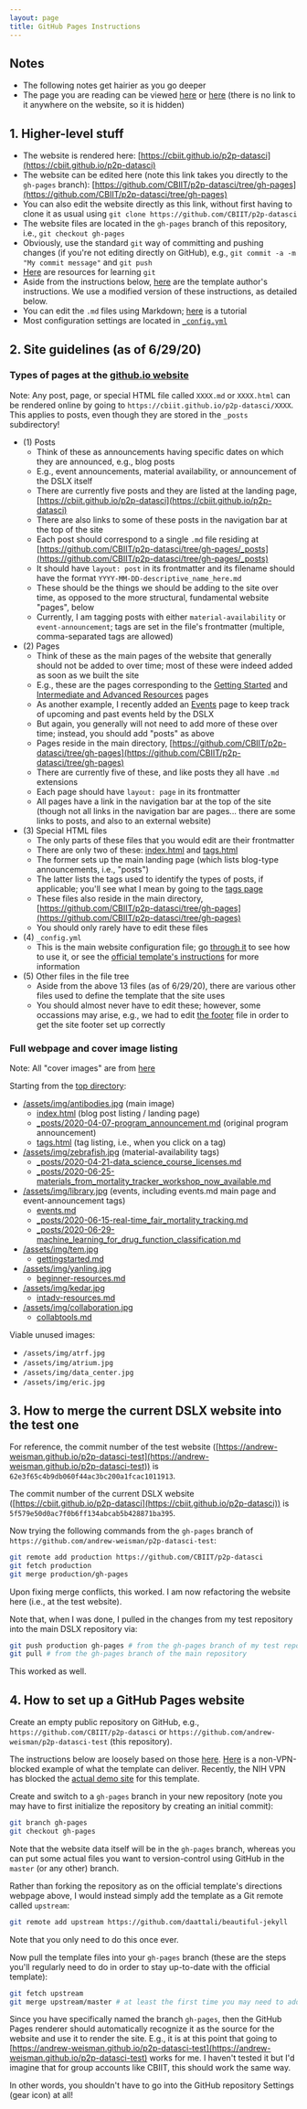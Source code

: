 ```yaml
---
layout: page
title: GitHub Pages Instructions
---
```


## Notes

* The following notes get hairier as you go deeper
* The page you are reading can be viewed [here](https://github.com/CBIIT/p2p-datasci/blob/gh-pages/github_pages_howto.md) or [here](../github_pages_howto) (there is no link to it anywhere on the website, so it is hidden)

## 1. Higher-level stuff

* The website is rendered here: [https://cbiit.github.io/p2p-datasci](https://cbiit.github.io/p2p-datasci)
* The website can be edited here (note this link takes you directly to the `gh-pages` branch): [https://github.com/CBIIT/p2p-datasci/tree/gh-pages](https://github.com/CBIIT/p2p-datasci/tree/gh-pages)
* You can also edit the website directly as this link, without first having to clone it as usual using `git clone https://github.com/CBIIT/p2p-datasci`
* The website files are located in the `gh-pages` branch of this repository, i.e., `git checkout gh-pages`
* Obviously, use the standard `git` way of committing and pushing changes (if you're not editing directly on GitHub), e.g., `git commit -a -m "My commit message"` and `git push`
* [Here](https://try.github.io) are resources for learning `git`
* Aside from the instructions below, [here](https://github.com/daattali/beautiful-jekyll) are the template author's instructions.  We use a modified version of these instructions, as detailed below.
* You can edit the `.md` files using Markdown; [here](https://markdowntutorial.com) is a tutorial
* Most configuration settings are located in [`_config.yml`](https://github.com/CBIIT/p2p-datasci/blob/gh-pages/_config.yml)

## 2. Site guidelines (as of 6/29/20)

### Types of pages at the [github.io website](https://cbiit.github.io/p2p-datasci)

Note: Any post, page, or special HTML file called `XXXX.md` or `XXXX.html` can be rendered online by going to `https://cbiit.github.io/p2p-datasci/XXXX`. This applies to posts, even though they are stored in the `_posts` subdirectory!

* (1) Posts
  * Think of these as announcements having specific dates on which they are announced, e.g., blog posts
  * E.g., event announcements, material availability, or announcement of the DSLX itself
  * There are currently five posts and they are listed at the landing page, [https://cbiit.github.io/p2p-datasci](https://cbiit.github.io/p2p-datasci)
  * There are also links to some of these posts in the navigation bar at the top of the site
  * Each post should correspond to a single `.md` file residing at [https://github.com/CBIIT/p2p-datasci/tree/gh-pages/_posts](https://github.com/CBIIT/p2p-datasci/tree/gh-pages/_posts)
  * It should have `layout: post` in its frontmatter and its filename should have the format `YYYY-MM-DD-descriptive_name_here.md`
  * These should be the things we should be adding to the site over time, as opposed to the more structural, fundamental website "pages", below
  * Currently, I am tagging posts with either `material-availability` or `event-announcement`; tags are set in the file's frontmatter (multiple, comma-separated tags are allowed)
* (2) Pages
  * Think of these as the main pages of the website that generally should not be added to over time; most of these were indeed added as soon as we built the site
  * E.g., these are the pages corresponding to the [Getting Started](../gettingstarted) and [Intermediate and Advanced Resources](../intadv-resources) pages
  * As another example, I recently added an [Events](../events) page to keep track of upcoming and past events held by the DSLX
  * But again, you generally will not need to add more of these over time; instead, you should add "posts" as above
  * Pages reside in the main directory, [https://github.com/CBIIT/p2p-datasci/tree/gh-pages](https://github.com/CBIIT/p2p-datasci/tree/gh-pages)
  * There are currently five of these, and like posts they all have `.md` extensions
  * Each page should have `layout: page` in its frontmatter
  * All pages have a link in the navigation bar at the top of the site (though not all links in the navigation bar are pages... there are some links to posts, and also to an external website)
* (3) Special HTML files
  * The only parts of these files that you would edit are their frontmatter
  * There are only two of these: [index.html](../index) and [tags.html](../tags)
  * The former sets up the main landing page (which lists blog-type announcements, i.e., "posts")
  * The latter lists the tags used to identify the types of posts, if applicable; you'll see what I mean by going to the [tags page](../tags)
  * These files also reside in the main directory, [https://github.com/CBIIT/p2p-datasci/tree/gh-pages](https://github.com/CBIIT/p2p-datasci/tree/gh-pages)
  * You should only rarely have to edit these files
* (4) `_config.yml`
  * This is the main website configuration file; go [through it](https://github.com/CBIIT/p2p-datasci/blob/gh-pages/_config.yml) to see how to use it, or see the [official template's instructions](https://github.com/daattali/beautiful-jekyll) for more information
* (5) Other files in the file tree
  * Aside from the above 13 files (as of 6/29/20), there are various other files used to define the template that the site uses
  * You should almost never have to edit these; however, some occassions may arise, e.g., we had to edit [the footer](https://github.com/CBIIT/p2p-datasci/blob/gh-pages/_includes/footer.html) file in order to get the site footer set up correctly

### Full webpage and cover image listing

Note: All "cover images" are from [here](https://insite.cancer.gov/docs/DOC-2238)

Starting from the [top directory](https://github.com/CBIIT/p2p-datasci/tree/gh-pages):

* [/assets/img/antibodies.jpg](/assets/img/antibodies.jpg) (main image)
  * [index.html](/index.html) (blog post listing / landing page)
  * [_posts/2020-04-07-program_announcement.md](/_posts/2020-04-07-program_announcement.md) (original program announcement)
  * [tags.html](/tags.html) (tag listing, i.e., when you click on a tag)
* [/assets/img/zebrafish.jpg](/assets/img/zebrafish.jpg) (material-availability tags)
  * [_posts/2020-04-21-data_science_course_licenses.md](/_posts/2020-04-21-data_science_course_licenses.md)
  * [_posts/2020-06-25-materials_from_mortality_tracker_workshop_now_available.md](/_posts/2020-06-25-materials_from_mortality_tracker_workshop_now_available.md)
* [/assets/img/library.jpg](/assets/img/library.jpg) (events, including events.md main page and event-announcement tags)
  * [events.md](/events.md)
  * [_posts/2020-06-15-real-time_fair_mortality_tracking.md](/_posts/2020-06-15-real-time_fair_mortality_tracking.md)
  * [_posts/2020-06-29-machine_learning_for_drug_function_classification.md](/_posts/2020-06-29-machine_learning_for_drug_function_classification.md)
* [/assets/img/tem.jpg](/assets/img/tem.jpg)
  * [gettingstarted.md](/gettingstarted.md)
* [/assets/img/yanling.jpg](/assets/img/yanling.jpg)
  * [beginner-resources.md](/beginner-resources.md)
* [/assets/img/kedar.jpg](/assets/img/kedar.jpg)
  * [intadv-resources.md](/intadv-resources.md)
* [/assets/img/collaboration.jpg](/assets/img/collaboration.jpg)
  * [collabtools.md](/collabtools.md)

Viable unused images:

* `/assets/img/atrf.jpg`
* `/assets/img/atrium.jpg`
* `/assets/img/data_center.jpg`
* `/assets/img/eric.jpg`

## 3. How to merge the current DSLX website into the test one

For reference, the commit number of the test website ([https://andrew-weisman.github.io/p2p-datasci-test](https://andrew-weisman.github.io/p2p-datasci-test)) is `62e3f65c4b9db060f44ac3bc200a1fcac1011913`.

The commit number of the current DSLX website ([https://cbiit.github.io/p2p-datasci](https://cbiit.github.io/p2p-datasci)) is `5f579e50d0ac7f0b6ff134abcab5b428871ba395`.

Now trying the following commands from the `gh-pages` branch of `https://github.com/andrew-weisman/p2p-datasci-test`:

```bash
git remote add production https://github.com/CBIIT/p2p-datasci
git fetch production
git merge production/gh-pages
```

Upon fixing merge conflicts, this worked. I am now refactoring the website here (i.e., at the test website).

Note that, when I was done, I pulled in the changes from my test repository into the main DSLX repository via:

```bash
git push production gh-pages # from the gh-pages branch of my test repository
git pull # from the gh-pages branch of the main repository
```

This worked as well.

## 4. How to set up a GitHub Pages website

Create an empty public repository on GitHub, e.g., `https://github.com/CBIIT/p2p-datasci` or `https://github.com/andrew-weisman/p2p-datasci-test` (this repository).

The instructions below are loosely based on those [here](https://github.com/daattali/beautiful-jekyll). [Here](https://deanattali.com) is a non-VPN-blocked example of what the template can deliver. Recently, the NIH VPN has blocked the [actual demo site](https://beautifuljekyll.com) for this template.

Create and switch to a `gh-pages` branch in your new repository (note you may have to first initialize the repository by creating an initial commit):

```bash
git branch gh-pages
git checkout gh-pages
```

Note that the website data itself will be in the `gh-pages` branch, whereas you can put some actual files you want to version-control using GitHub in the `master` (or any other) branch.

Rather than forking the repository as on the official template's directions webpage above, I would instead simply add the template as a Git remote called `upstream`:

```bash
git remote add upstream https://github.com/daattali/beautiful-jekyll
```

Note that you only need to do this once ever.

Now pull the template files into your `gh-pages` branch (these are the steps you'll regularly need to do in order to stay up-to-date with the official template):

```bash
git fetch upstream
git merge upstream/master # at least the first time you may need to add the "--allow-unrelated-histories" option if you get the error "fatal: refusing to merge unrelated histories"
```

Since you have specifically named the branch `gh-pages`, then the GitHub Pages renderer should automatically recognize it as the source for the website and use it to render the site. E.g., it is at this point that going to [https://andrew-weisman.github.io/p2p-datasci-test](https://andrew-weisman.github.io/p2p-datasci-test) works for me. I haven't tested it but I'd imagine that for group accounts like CBIIT, this should work the same way.

In other words, you shouldn't have to go into the GitHub repository Settings (gear icon) at all!
